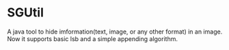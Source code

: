 # SGUtil
A java tool to hide imformation(text, image, or any other format) in an image. Now it supports basic lsb and a simple appending algorithm.
